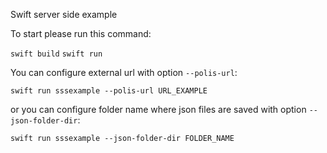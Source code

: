 Swift server side example

To start please run this command:

`swift build`
`swift run`

You can configure external url with option `--polis-url`:

`swift run sssexample --polis-url URL_EXAMPLE`

or you can configure folder name where json files are saved with option `--json-folder-dir`:

`swift run sssexample --json-folder-dir FOLDER_NAME`
